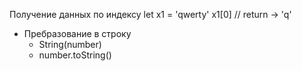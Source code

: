 Получение данных по индексу
    let x1 = 'qwerty'
    x1[0] // return -> 'q'

- Пребразование в строку
    - String(number)
    - number.toString()
    